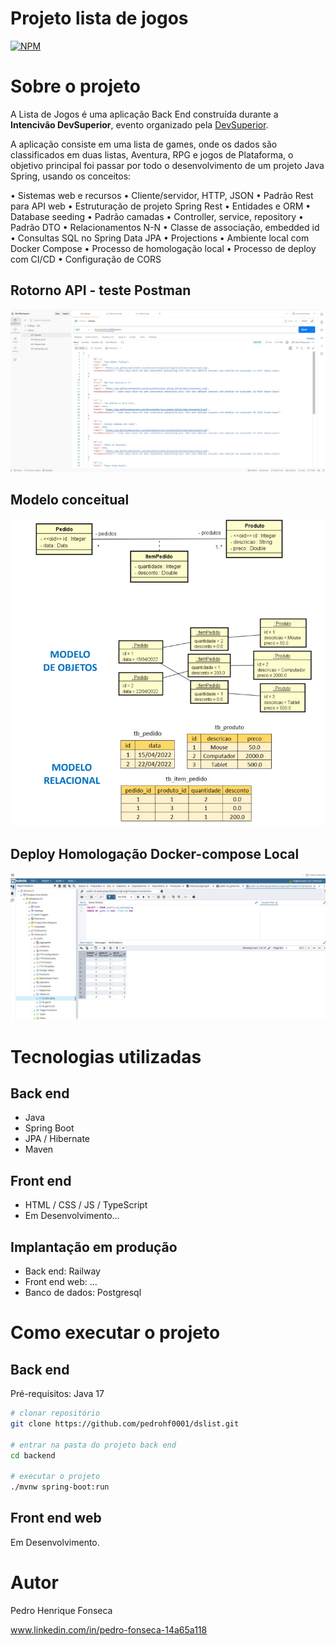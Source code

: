 # Projeto lista de jogos 
[![NPM](https://img.shields.io/npm/l/react)](https://github.com/pedrohf0001/dslist/blob/main/LICENSE) 

# Sobre o projeto

A Lista de Jogos é uma aplicação Back End construída durante a **Intencivão DevSuperior**, evento organizado pela [DevSuperior](https://devsuperior.com "Site da DevSuperior").

A aplicação consiste em uma lista de games, onde os dados são classificados em duas listas, Aventura, RPG e jogos de Plataforma, o objetivo principal foi passar por todo o desenvolvimento de um projeto Java Spring, usando os conceitos:

• Sistemas web e recursos
• Cliente/servidor, HTTP, JSON
• Padrão Rest para API web
• Estruturação de projeto Spring Rest
• Entidades e ORM
• Database seeding
• Padrão camadas
• Controller, service, repository
• Padrão DTO
• Relacionamentos N-N
• Classe de associação, embedded id
• Consultas SQL no Spring Data JPA
• Projections
• Ambiente local com Docker Compose
• Processo de homologação local
• Processo de deploy com CI/CD
• Configuração de CORS

## Rotorno API - teste Postman
![Modelo Conceitual](https://github.com/pedrohf0001/assets/blob/55bb4fda2ab380b0af8c3bf66adc144047d523bf/img/retorno%20API%20postman%20-%20Game.png)

## Modelo conceitual
![Modelo Conceitual](https://github.com/pedrohf0001/assets/blob/dc4ac4fcbc1e8e30a8189cce7ec841376a735424/img/Modelo%20de%20Relacionamento%20usado%20para%20exemplo%20.png)

## Deploy Homologação Docker-compose Local
![Modelo Conceitual](https://github.com/pedrohf0001/assets/blob/8c4344c9cc55c4aee98aa0982a7888c20755a733/pg-admin%20-%20criando%20respositorio%20de%20homologa%C3%A7%C3%A3o.png)

# Tecnologias utilizadas
## Back end
- Java
- Spring Boot
- JPA / Hibernate
- Maven
## Front end
- HTML / CSS / JS / TypeScript
- Em Desenvolvimento...
  
## Implantação em produção
- Back end: Railway
- Front end web: ...
- Banco de dados: Postgresql

# Como executar o projeto

## Back end
Pré-requisitos: Java 17

```bash
# clonar repositório
git clone https://github.com/pedrohf0001/dslist.git

# entrar na pasta do projeto back end
cd backend

# executar o projeto
./mvnw spring-boot:run
```

## Front end web
Em Desenvolvimento.

# Autor

Pedro Henrique Fonseca

www.linkedin.com/in/pedro-fonseca-14a65a118

